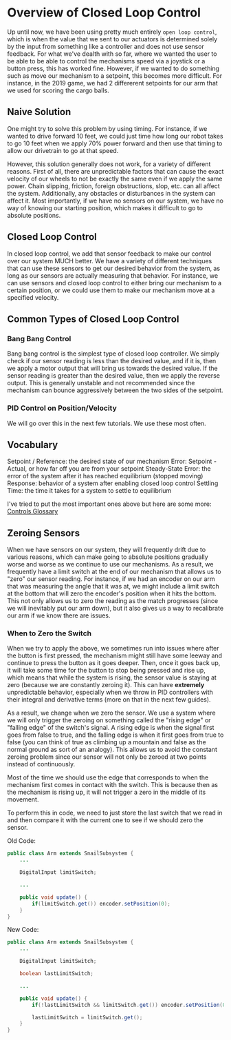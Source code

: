 # Overview of Closed Loop Control

Up until now, we have been using pretty much entirely `open loop control`, which is when the value that we sent to our actuators is determined solely by the input from something like a controller and does not use sensor feedback. For what we've dealth with so far, where we wanted the user to be able to be able to control the mechanisms speed via a joystick or a button press, this has worked fine. However, if we wanted to do something such as move our mechanism to a setpoint, this becomes more difficult. For instance, in the 2019 game, we had 2 differerent setpoints for our arm that we used for scoring the cargo balls.

## Naive Solution

One might try to solve this problem by using timing. For instance, if we wanted to drive forward 10 feet, we could just time how long our robot takes to go 10 feet when we apply 70% power forward and then use that timing to allow our drivetrain to go at that speed.

However, this solution generally does not work, for a variety of different reasons. First of all, there are unpredictable factors that can cause the exact velocity of our wheels to not be exactly the same even if we apply the same power. Chain slipping, friction, foreign obstructions, slop, etc. can all affect the system. Additionally, any obstacles or disturbances in the system can affect it. Most importantly, if we have no sensors on our system, we have no way of knowing our starting position, which makes it difficult to go to absolute positions.

## Closed Loop Control

In closed loop control, we add that sensor feedback to make our control over our system MUCH better. We have a variety of different techniques that can use these sensors to get our desired behavior from the system, as long as our sensors are actually measuring that behavior. For instance, we can use sensors and closed loop control to either bring our mechanism to a certain position, or we could use them to make our mechanism move at a specified velocity.

## Common Types of Closed Loop Control

### Bang Bang Control

Bang bang control is the simplest type of closed loop controller. We simply check if our sensor reading is less than the desired value, and if it is, then we apply a motor output that will bring us towards the desired value. If the sensor reading is greater than the desired value, then we apply the reverse output. This is generally unstable and not recommended since the mechanism can bounce aggressively between the two sides of the setpoint.

### PID Control on Position/Velocity

We will go over this in the next few tutorials. We use these most often.

## Vocabulary

Setpoint / Reference: the desired state of our mechanism
Error: Setpoint - Actual, or how far off you are from your setpoint
Steady-State Error: the error of the system after it has reached equilibrium (stopped moving)
Response: behavior of a system after enabling closed loop control
Settling Time: the time it takes for a system to settle to equilibrium

I've tried to put the most important ones above but here are some more: [Controls Glossary](https://docs.wpilib.org/en/latest/docs/software/advanced-control/introduction/controls-glossary.html)

## Zeroing Sensors

When we have sensors on our system, they will frequently drift due to various reasons, which can make going to absolute positions gradually worse and worse as we continue to use our mechanisms. As a result, we frequently have a limit switch at the end of our mechanism that allows us to "zero" our sensor reading. For instance, if we had an encoder on our arm that was measuring the angle that it was at, we might include a limit switch at the bottom that will zero the encoder's position when it hits the bottom. This not only allows us to zero the reading as the match progresses (since we will inevitably put our arm down), but it also gives us a way to recalibrate our arm if we know there are issues.

### When to Zero the Switch

When we try to apply the above, we sometimes run into issues where after the button is first pressed, the mechanism might still have some leeway and continue to press the button as it goes deeper. Then, once it goes back up, it will take some time for the button to stop being pressed and rise up, which means that while the system is rising, the sensor value is staying at zero (because we are constantly zeroing it). This can have **extremely** unpredictable behavior, especially when we throw in PID controllers with their integral and derivative terms (more on that in the next few guides).

As a result, we change when we zero the sensor. We use a system where we will only trigger the zeroing on something called the "rising edge" or "falling edge" of the switch's signal. A rising edge is when the signal first goes from false to true, and the falling edge is when it first goes from true to false (you can think of true as climbing up a mountain and false as the normal ground as sort of an analogy). This allows us to avoid the constant zeroing problem since our sensor will not only be zeroed at two points instead of continuously.

Most of the time we should use the edge that corresponds to when the mechanism first comes in contact with the switch. This is because then as the mechanism is rising up, it will not trigger a zero in the middle of its movement.

To perform this in code, we need to just store the last switch that we read in and then compare it with the current one to see if we should zero the sensor.

Old Code:

```java
public class Arm extends SnailSubsystem {
    ...

    DigitalInput limitSwitch;

    ...

    public void update() {
        if(limitSwitch.get()) encoder.setPosition(0);
    }
}
```

New Code:

```java
public class Arm extends SnailSubsystem {
    ...

    DigitalInput limitSwitch;

    boolean lastLimitSwitch;

    ...

    public void update() {
        if(!lastLimitSwitch && limitSwitch.get()) encoder.setPosition(0); // rising edge

        lastLimitSwitch = limitSwitch.get();
    }
}
```
